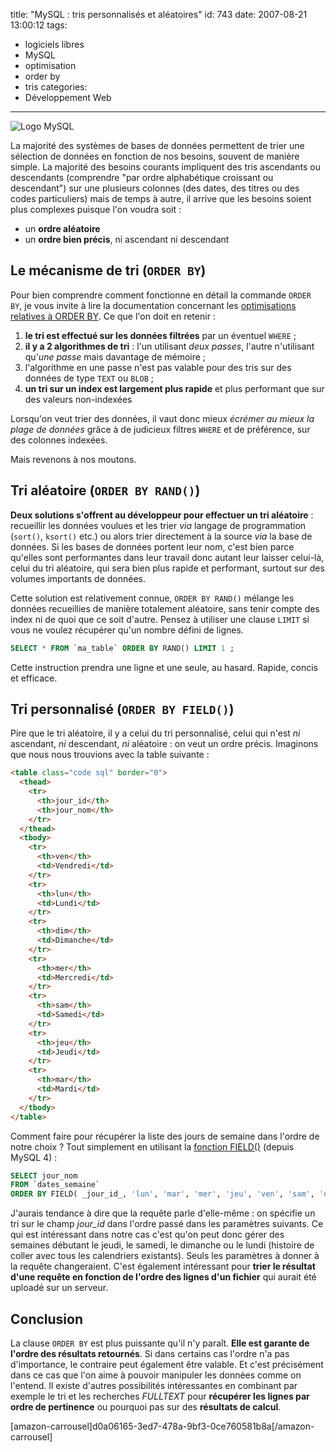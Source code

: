 title: "MySQL : tris personnalisés et aléatoires"
id: 743
date: 2007-08-21 13:00:12
tags:
- logiciels libres
- MySQL
- optimisation
- order by
- tris
categories:
- Développement Web
---

![Logo MySQL](/images/2007/08/powered-by-mysql-167x86.png)

La majorité des systèmes de bases de données permettent de trier une sélection de données en fonction de nos besoins, souvent de manière simple. La majorité des besoins courants impliquent des tris ascendants ou descendants (comprendre "par ordre alphabétique croissant ou descendant") sur une plusieurs colonnes (des dates, des titres ou des codes particuliers) mais de temps à autre, il arrive que les  besoins soient plus complexes puisque l'on voudra soit :

*   un **ordre aléatoire**
*   un **ordre bien précis**, ni ascendant ni descendant

<!--more-->

## Le mécanisme de tri (`ORDER BY`)

Pour bien comprendre comment fonctionne en détail la commande `ORDER BY`, je vous invite à lire la documentation concernant les [optimisations relatives à ORDER BY](http://dev.mysql.com/doc/refman/5.1/en/order-by-optimization.html). Ce que l'on doit en retenir :

1.  **le tri est effectué sur les données filtrées** par un éventuel `WHERE` ;
2.  **il y a 2 algorithmes de tri** : l'un utilisant _deux passes_, l'autre n'utilisant qu'_une passe_ mais davantage de mémoire ;
3.  l'algorithme en une passe n'est pas valable pour des tris sur des données de type `TEXT` ou `BLOB` ;
4.  **un tri sur un index est largement plus rapide** et plus performant que sur des valeurs non-indexées

Lorsqu'on veut trier des données, il vaut donc mieux _écrémer au mieux la plage de données_ grâce à de judicieux filtres `WHERE` et de préférence, sur des colonnes indexées.

Mais revenons à nos moutons.

## Tri aléatoire (`ORDER BY RAND()`)

**Deux solutions s'offrent au développeur pour effectuer un tri aléatoire** : recueillir les données voulues et les trier _via_ langage de programmation (`sort()`, `ksort()` etc.) ou alors trier directement à la source _via_ la base de données.
Si les bases de données portent leur nom, c'est bien parce qu'elles sont performantes dans leur travail donc autant leur laisser celui-là, celui du tri aléatoire, qui sera bien plus rapide et performant, surtout sur des volumes importants de données.

Cette solution est relativement connue, `ORDER BY RAND()` mélange les données recueillies de manière totalement aléatoire, sans tenir compte des index ni de quoi que ce soit d'autre. Pensez à utiliser une clause `LIMIT` si vous ne voulez récupérer qu'un nombre défini de lignes.

```sql
SELECT * FROM `ma_table` ORDER BY RAND() LIMIT 1 ;
```

Cette instruction prendra une ligne et une seule, au hasard. Rapide, concis et efficace.

## Tri personnalisé (`ORDER BY FIELD()`)

Pire que le tri aléatoire, il y a celui du tri personnalisé, celui qui n'est _ni_ ascendant, _ni_ descendant, _ni_ aléatoire : on veut un ordre précis. Imaginons que nous nous trouvions avec la table  suivante :

```html
<table class="code sql" border="0">
  <thead>
    <tr>
      <th>jour_id</th>
      <th>jour_nom</th>
    </tr>
  </thead>
  <tbody>
    <tr>
      <th>ven</th>
      <td>Vendredi</td>
    </tr>
    <tr>
      <th>lun</th>
      <td>Lundi</td>
    </tr>
    <tr>
      <th>dim</th>
      <td>Dimanche</td>
    </tr>
    <tr>
      <th>mer</th>
      <td>Mercredi</td>
    </tr>
    <tr>
      <th>sam</th>
      <td>Samedi</td>
    </tr>
    <tr>
      <th>jeu</th>
      <td>Jeudi</td>
    </tr>
    <tr>
      <th>mar</th>
      <td>Mardi</td>
    </tr>
  </tbody>
</table>
```

Comment faire pour récupérer la liste des jours de semaine dans l'ordre de notre choix ? Tout simplement en utilisant la [fonction FIELD()](http://dev.mysql.com/doc/refman/5.1/en/string-functions.html#function_field) (depuis MySQL 4) :

```sql
SELECT jour_nom
FROM `dates_semaine`
ORDER BY FIELD( _jour_id_, 'lun', 'mar', 'mer', 'jeu', 'ven', 'sam', 'dim' ) ;
```

J'aurais tendance à dire que la requête parle d'elle-même : on spécifie un tri sur le champ _jour_id_ dans l'ordre passé dans les paramètres suivants.
Ce qui est intéressant dans notre cas c'est qu'on peut donc gérer des semaines débutant le jeudi, le samedi, le dimanche ou le lundi (histoire de coller avec tous les calendriers existants). Seuls les paramètres à donner à la requête changeraient.
C'est également intéressant pour **trier le résultat d'une requête en fonction de l'ordre des lignes d'un fichier** qui aurait été uploadé sur un serveur.

## Conclusion

La clause `ORDER BY` est plus puissante qu'il n'y paraît. **Elle est garante de l'ordre des résultats retournés**. Si dans certains cas l'ordre n'a pas d'importance, le contraire peut également être valable. Et c'est précisément dans ce cas que l'on aime à pouvoir manipuler les données comme on l'entend.
Il existe d'autres possibilités intéressantes en combinant par exemple le tri et les recherches _FULLTEXT_ pour **récupérer les lignes par ordre de pertinence** ou pourquoi pas sur des **résultats de calcul**.

[amazon-carrousel]d0a06165-3ed7-478a-9bf3-0ce760581b8a[/amazon-carrousel]